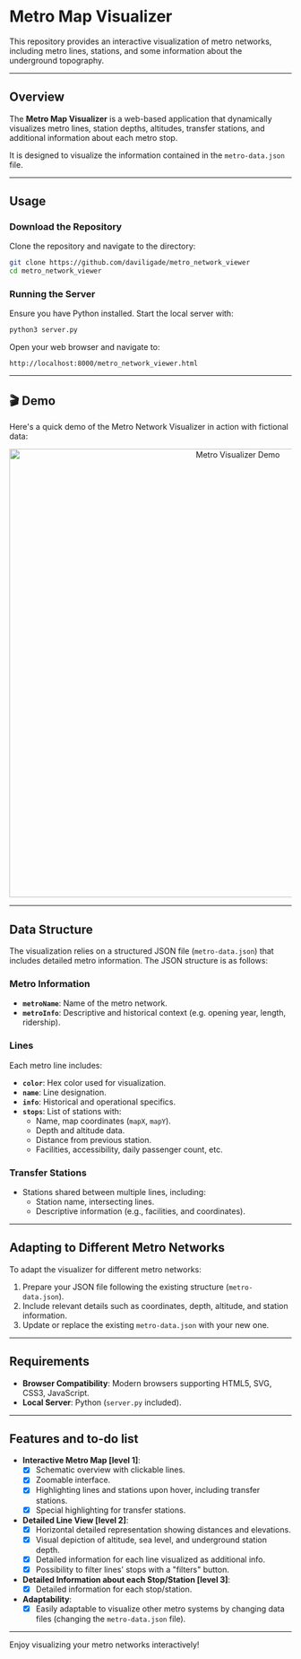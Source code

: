 # Metro Map Visualizer

This repository provides an interactive visualization of metro networks, including metro lines, stations, and some information about the underground topography.

---

## Overview

The **Metro Map Visualizer** is a web-based application that dynamically visualizes metro lines, station depths, altitudes, transfer stations, and additional information about each metro stop.

It is designed to visualize the information contained in the `metro-data.json` file.

---

## Usage

### Download the Repository

Clone the repository and navigate to the directory:

```bash
git clone https://github.com/daviligade/metro_network_viewer
cd metro_network_viewer
```

### Running the Server

Ensure you have Python installed. Start the local server with:

```bash
python3 server.py
```

Open your web browser and navigate to:

```
http://localhost:8000/metro_network_viewer.html
```

---

## 🎬 Demo

Here's a quick demo of the Metro Network Visualizer in action with fictional data:

<p align="center">
  <img src="https://i.imgur.com/CVs89z4.gif" width="800px" alt="Metro Visualizer Demo">
</p>



---

## Data Structure

The visualization relies on a structured JSON file (`metro-data.json`) that includes detailed metro information. The JSON structure is as follows:

### Metro Information

- **`metroName`**: Name of the metro network.
- **`metroInfo`**: Descriptive and historical context (e.g. opening year, length, ridership).

### Lines

Each metro line includes:
- **`color`**: Hex color used for visualization.
- **`name`**: Line designation.
- **`info`**: Historical and operational specifics.
- **`stops`**: List of stations with:
  - Name, map coordinates (`mapX`, `mapY`).
  - Depth and altitude data.
  - Distance from previous station.
  - Facilities, accessibility, daily passenger count, etc.

### Transfer Stations

- Stations shared between multiple lines, including:
  - Station name, intersecting lines.
  - Descriptive information (e.g., facilities, and coordinates).

---

## Adapting to Different Metro Networks

To adapt the visualizer for different metro networks:

1. Prepare your JSON file following the existing structure (`metro-data.json`).
2. Include relevant details such as coordinates, depth, altitude, and station information.
3. Update or replace the existing `metro-data.json` with your new one.

---

## Requirements

- **Browser Compatibility**: Modern browsers supporting HTML5, SVG, CSS3, JavaScript.
- **Local Server**: Python (`server.py` included).

---

## Features and to-do list

- **Interactive Metro Map [level 1]**:
  - [X] Schematic overview with clickable lines.
  - [X] Zoomable interface.
  - [X] Highlighting lines and stations upon hover, including transfer stations.
  - [X] Special highlighting for transfer stations.

- **Detailed Line View [level 2]**:
  - [X] Horizontal detailed representation showing distances and elevations.
  - [X] Visual depiction of altitude, sea level, and underground station depth.
  - [X] Detailed information for each line visualized as additional info.
  - [X] Possibility to filter lines' stops with a "filters" button.

- **Detailed Information about each Stop/Station [level 3]**:
  - [X] Detailed information for each stop/station.

- **Adaptability**:
  - [X] Easily adaptable to visualize other metro systems by changing data files (changing the `metro-data.json` file).

---

Enjoy visualizing your metro networks interactively!

